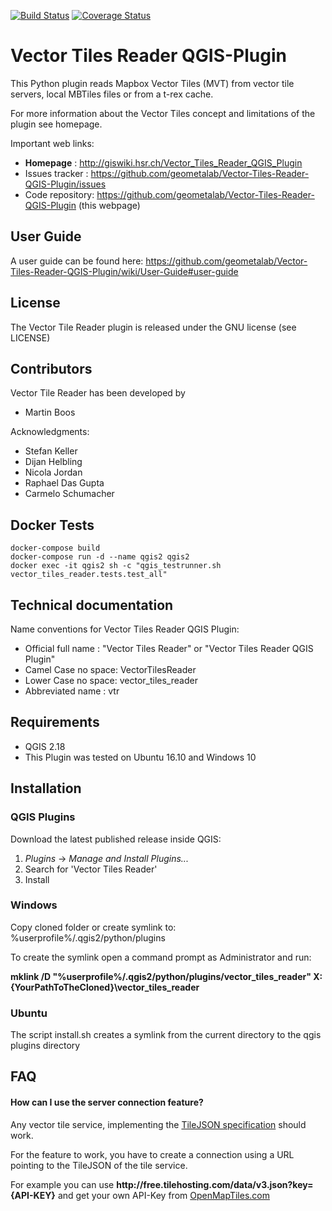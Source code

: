 [![Build Status](https://travis-ci.org/geometalab/Vector-Tiles-Reader-QGIS-Plugin.svg?branch=master)](https://travis-ci.org/geometalab/Vector-Tiles-Reader-QGIS-Plugin)
[![Coverage Status](https://coveralls.io/repos/github/geometalab/Vector-Tiles-Reader-QGIS-Plugin/badge.svg?branch=develop)](https://coveralls.io/github/geometalab/Vector-Tiles-Reader-QGIS-Plugin?branch=develop)

# Vector Tiles Reader QGIS-Plugin

This Python plugin reads Mapbox Vector Tiles (MVT) from vector tile servers, local MBTiles files or from a t-rex cache.

For more information about the Vector Tiles concept and limitations of the plugin see homepage.

Important web links:
* __Homepage__ : http://giswiki.hsr.ch/Vector_Tiles_Reader_QGIS_Plugin
* Issues tracker : https://github.com/geometalab/Vector-Tiles-Reader-QGIS-Plugin/issues
* Code repository: https://github.com/geometalab/Vector-Tiles-Reader-QGIS-Plugin (this webpage)

## User Guide
A user guide can be found here: https://github.com/geometalab/Vector-Tiles-Reader-QGIS-Plugin/wiki/User-Guide#user-guide

## License

The Vector Tile Reader plugin is released under the GNU license (see LICENSE)

## Contributors

Vector Tile Reader has been developed by

* Martin Boos

Acknowledgments:

* Stefan Keller
* Dijan Helbling
* Nicola Jordan
* Raphael Das Gupta
* Carmelo Schumacher

## Docker Tests

```
docker-compose build
docker-compose run -d --name qgis2 qgis2
docker exec -it qgis2 sh -c "qgis_testrunner.sh vector_tiles_reader.tests.test_all"
```


## Technical documentation

Name conventions for Vector Tiles Reader QGIS Plugin:

* Official full name : "Vector Tiles Reader" or "Vector Tiles Reader QGIS Plugin"
* Camel Case no space: VectorTilesReader
* Lower Case no space: vector_tiles_reader
* Abbreviated name   : vtr

## Requirements
* QGIS 2.18
* This Plugin was tested on Ubuntu 16.10 and Windows 10

## Installation
### QGIS Plugins
Download the latest published release inside QGIS:
1. _Plugins_ -> _Manage and Install Plugins..._
2. Search for 'Vector Tiles Reader'
3. Install

### Windows
Copy cloned folder or create symlink to: 
%userprofile%/.qgis2/python/plugins

To create the symlink open a command prompt as Administrator and run:

**mklink /D "%userprofile%/.qgis2/python/plugins/vector_tiles_reader" X:\{YourPathToTheCloned}\vector_tiles_reader**

### Ubuntu
The script install.sh creates a symlink from the current directory to the qgis plugins directory

## FAQ

#### How can I use the server connection feature?

Any vector tile service, implementing the [TileJSON specification](https://github.com/mapbox/tilejson-spec/tree/master/2.2.0)  should work.

For the feature to work, you have to create a connection using a URL pointing to the TileJSON of the tile service.

For example you can use **http://free&#46;tilehosting&#46;com/data/v3.json?key={API-KEY}** and get your own API-Key from [OpenMapTiles.com](https://openmaptiles.com/hosting/)
